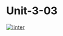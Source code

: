 # Unit-3-03
 [![linter](https://github.com/Brayden-Leblanc/Unit-3-03/workflows/linter/badge.svg)](https://github.com/marketplace/actions/super-linter)   

